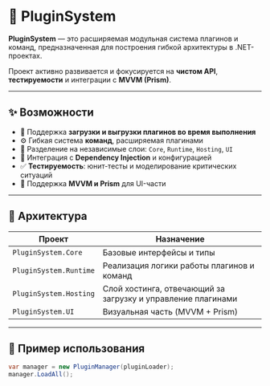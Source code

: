 # 🔌 PluginSystem

**PluginSystem** — это расширяемая модульная система плагинов и команд, предназначенная для построения гибкой архитектуры в .NET-проектах.

Проект активно развивается и фокусируется на **чистом API**, **тестируемости** и интеграции с **MVVM (Prism)**.

---

## ✨ Возможности

- 🔄 Поддержка **загрузки и выгрузки плагинов во время выполнения**
- ⚙️ Гибкая система **команд**, расширяемая плагинами
- 🧱 Разделение на независимые слои: `Core`, `Runtime`, `Hosting`, `UI`
- 🧩 Интеграция с **Dependency Injection** и конфигурацией
- ✅ **Тестируемость**: юнит-тесты и моделирование критических ситуаций
- 🎨 Поддержка **MVVM и Prism** для UI-части

---

## 🧭 Архитектура

| Проект                  | Назначение                                                  |
|------------------------|-------------------------------------------------------------|
| `PluginSystem.Core`    | Базовые интерфейсы и типы                                   |
| `PluginSystem.Runtime` | Реализация логики работы плагинов и команд                  |
| `PluginSystem.Hosting` | Слой хостинга, отвечающий за загрузку и управление плагинами |
| `PluginSystem.UI`      | Визуальная часть (MVVM + Prism)                             |

---

## 🔧 Пример использования

```csharp
var manager = new PluginManager(pluginLoader);
manager.LoadAll();
